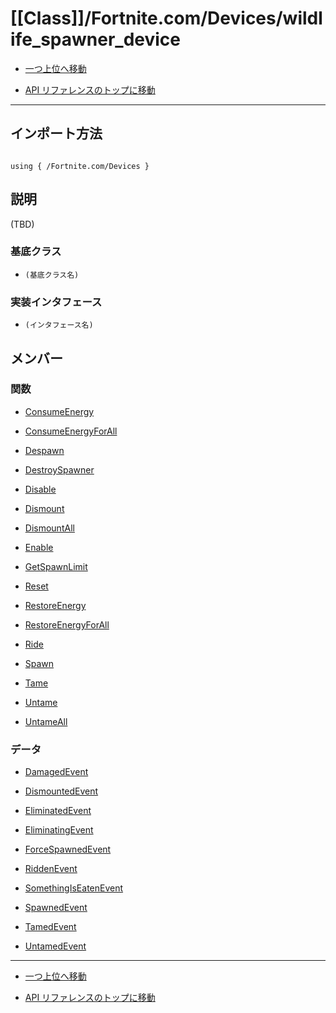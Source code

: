 # [[Class]]/Fortnite.com/Devices/wildlife_spawner_device

- [一つ上位へ移動](../main.md)

- [API リファレンスのトップに移動](/main.md)

---

## インポート方法

```verse

using { /Fortnite.com/Devices }

```

## 説明

(TBD)

### 基底クラス

- `(基底クラス名)`

### 実装インタフェース

- `(インタフェース名)`

## メンバー

### 関数

- [ConsumeEnergy](./F_ConsumeEnergy/main.md)

- [ConsumeEnergyForAll](./F_ConsumeEnergyForAll/main.md)

- [Despawn](./F_Despawn/main.md)

- [DestroySpawner](./F_DestroySpawner/main.md)

- [Disable](./F_Disable/main.md)

- [Dismount](./F_Dismount/main.md)

- [DismountAll](./F_DismountAll/main.md)

- [Enable](./F_Enable/main.md)

- [GetSpawnLimit](./F_GetSpawnLimit/main.md)

- [Reset](./F_Reset/main.md)

- [RestoreEnergy](./F_RestoreEnergy/main.md)

- [RestoreEnergyForAll](./F_RestoreEnergyForAll/main.md)

- [Ride](./F_Ride/main.md)

- [Spawn](./F_Spawn/main.md)

- [Tame](./F_Tame/main.md)

- [Untame](./F_Untame/main.md)

- [UntameAll](./F_UntameAll/main.md)

### データ

- [DamagedEvent](./D_DamagedEvent/main.md)

- [DismountedEvent](./D_DismountedEvent/main.md)

- [EliminatedEvent](./D_EliminatedEvent/main.md)

- [EliminatingEvent](./D_EliminatingEvent/main.md)

- [ForceSpawnedEvent](./D_ForceSpawnedEvent/main.md)

- [RiddenEvent](./D_RiddenEvent/main.md)

- [SomethingIsEatenEvent](./D_SomethingIsEatenEvent/main.md)

- [SpawnedEvent](./D_SpawnedEvent/main.md)

- [TamedEvent](./D_TamedEvent/main.md)

- [UntamedEvent](./D_UntamedEvent/main.md)

---

- [一つ上位へ移動](../main.md)

- [API リファレンスのトップに移動](/main.md)
